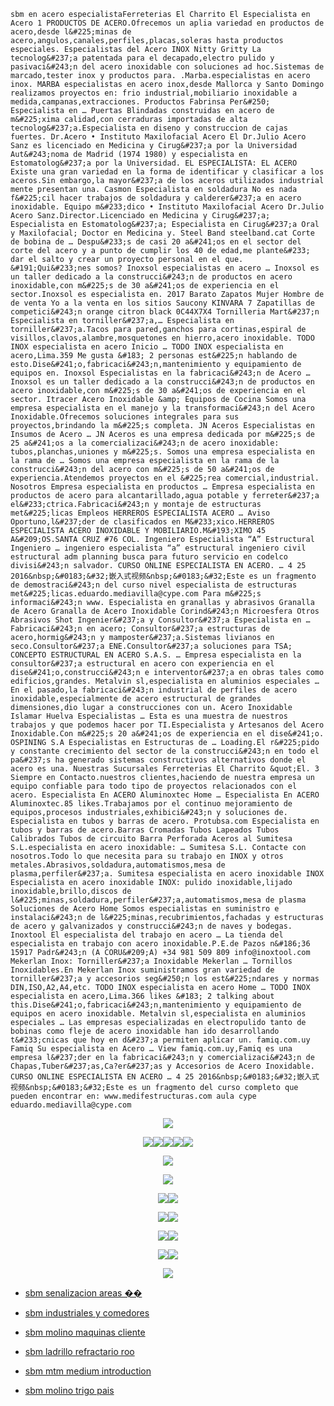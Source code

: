 
```
sbm en acero especialistaFerreterias El Charrito El Especialista en Acero 1 PRODUCTOS DE ACERO.Ofrecemos un aplia variedad en productos de acero,desde l&#225;minas de acero,angulos,canales,perfiles,placas,soleras hasta productos especiales. Especialistas del Acero INOX Nitty Gritty La tecnolog&#237;a patentada para el decapado,electro pulido y pasivaci&#243;n del acero inoxidable con soluciones ad hoc.Sistemas de marcado,tester inox y productos para. .Marba.especialistas en acero inox. MARBA especialistas en acero inox,desde Mallorca y Santo Domingo realizamos proyectos en: frio industrial,mobiliario inoxidable a medida,campanas,extracciones. Productos Fabrinsa Per&#250; Especialista en … Puertas Blindadas construidas en acero de m&#225;xima calidad,con cerraduras importadas de alta tecnolog&#237;a.Especialista en diseno y construccion de cajas fuertes. Dr.Acero • Instituto Maxilofacial Acero El Dr.Julio Acero Sanz es licenciado en Medicina y Cirug&#237;a por la Universidad Aut&#243;noma de Madrid (1974 1980) y especialista en Estomatolog&#237;a por la Universidad. EL ESPECIALISTA: EL ACERO Existe una gran variedad en la forma de identificar y clasificar a los aceros.Sin embargo,la mayor&#237;a de los aceros utilizados industrial mente presentan una. Casmon Especialista en soldadura No es nada f&#225;cil hacer trabajos de soldadura y calderer&#237;a en acero inoxidable. Equipo m&#233;dico • Instituto Maxilofacial Acero Dr.Julio Acero Sanz.Director.Licenciado en Medicina y Cirug&#237;a; Especialista en Estomatolog&#237;a; Especialista en Cirug&#237;a Oral y Maxilofacial; Doctor en Medicina y. Steel Band steelband.cat Corte de bobina de … Despu&#233;s de casi 20 a&#241;os en el sector del corte del acero y a punto de cumplir los 40 de edad,me plante&#233; dar el salto y crear un proyecto personal en el que. &#191;Qui&#233;nes somos? Inoxsol especialistas en acero … Inoxsol es un taller dedicado a la construcci&#243;n de productos en acero inoxidable,con m&#225;s de 30 a&#241;os de experiencia en el sector.Inoxsol es especialista en. 2017 Barato Zapatos Mujer Hombre de de venta Yo a la venta en los sitios Saucony KINVARA 7 Zapatillas de competici&#243;n orange citron black 0C44X7X4 Tornilleria Mart&#237;n Especialista en torniller&#237;a,… Especialista en torniller&#237;a.Tacos para pared,ganchos para cortinas,espiral de visillos,clavos,alambre,mosquetones en hierro,acero inoxidable. TODO INOX especialista en acero Inicio … TODO INOX especialista en acero,Lima.359 Me gusta &#183; 2 personas est&#225;n hablando de esto.Dise&#241;o,fabricaci&#243;n,mantenimiento y equipamiento de equipos en. Inoxsol Especialistas en la fabricaci&#243;n de Acero … Inoxsol es un taller dedicado a la construcci&#243;n de productos en acero inoxidable,con m&#225;s de 30 a&#241;os de experiencia en el sector. Itracer Acero Inoxidable &amp; Equipos de Cocina Somos una empresa especialista en el manejo y la transformaci&#243;n del Acero Inoxidable.Ofrecemos soluciones integrales para sus proyectos,brindando la m&#225;s completa. JN Aceros Especialistas en Insumos de Acero … JN Aceros es una empresa dedicada por m&#225;s de 25 a&#241;os a la comercializaci&#243;n de acero inoxidable: tubos,planchas,uniones y m&#225;s. Somos una empresa especialista en la rama de … Somos una empresa especialista en la rama de la construcci&#243;n del acero con m&#225;s de 50 a&#241;os de experiencia.Atendemos proyectos en el &#225;rea comercial,industrial. Nosotros Empresa especialista en productos … Empresa especialista en productos de acero para alcantarillado,agua potable y ferreter&#237;a el&#233;ctrica.Fabricaci&#243;n y montaje de estructuras met&#225;licas Empleos HERREROS ESPECIALISTA ACERO … Aviso Oportuno,l&#237;der de clasificados en M&#233;xico.HERREROS ESPECIALISTA ACERO INOXIDABLE Y MOBILIARIO.M&#193;XIMO 45 A&#209;OS.SANTA CRUZ #76 COL. Ingeniero Especialista “A” Estructural Ingeniero … ingeniero especialista “a” estructural ingeniero civil estructural adm planning busca para futuro servicio en codelco divisi&#243;n salvador. CURSO ONLINE ESPECIALISTA EN ACERO. … 4 25 2016&nbsp;&#0183;&#32;嵌入式视频&nbsp;&#0183;&#32;Este es un fragmento de demostraci&#243;n del curso nivel especialista de estructuras met&#225;licas.eduardo.mediavilla@cype.com Para m&#225;s informaci&#243;n www. Especialista en granallas y abrasivos Granalla de Acero Granalla de Acero Inoxidable Corind&#243;n Microesfera Otros Abrasivos Shot Ingenier&#237;a y Consultor&#237;a Especialista en … Fabricaci&#243;n en acero; Consultor&#237;a estructuras de acero,hormig&#243;n y mamposter&#237;a.Sistemas livianos en seco.Consultor&#237;a ENE.Consultor&#237;a soluciones para TSA; CONCEPTO ESTRUCTURAL EN ACERO S.A.S. … Empresa especialista en la consultor&#237;a estructural en acero con experiencia en el dise&#241;o,construcci&#243;n e interventor&#237;a en obras tales como edificios,grandes. Metalvin sl,especialista en aluminios especiales … En el pasado,la fabricaci&#243;n industrial de perfiles de acero inoxidable,especialmente de acero estructural de grandes dimensiones,dio lugar a construcciones con un. Acero Inoxidable Islamar Huelva Especialistas … Esta es una muestra de nuestros trabajos y que podemos hacer por TI.Especialista y Artesanos del Acero Inoxidable.Con m&#225;s 20 a&#241;os de experiencia en el dise&#241;o. OSPINING S.A Especialistas en Estructuras de … Loading.El r&#225;pido y constante crecimiento del sector de la construcci&#243;n en todo el pa&#237;s ha generado sistemas constructivos alternativos donde el acero es una. Nuestras Sucursales Ferreterias El Charrito &quot;El. 3 Siempre en Contacto.nuestros clientes,haciendo de nuestra empresa un equipo confiable para todo tipo de proyectos relacionados con el acero. Especialista En ACERO Aluminoxtec Home … Especialista En ACERO Aluminoxtec.85 likes.Trabajamos por el continuo mejoramiento de equipos,procesos industriales,exhibici&#243;n y soluciones de. Especialista en tubos y barras de acero. Protubsa.com Especialista en tubos y barras de acero.Barras Cromadas Tubos Lapeados Tubos Calibrados Tubos de circuito Barra Perforada Aceros al Sumitesa S.L.especialista en acero inoxidable: … Sumitesa S.L. Contacte con nosotros.Todo lo que necesita para su trabajo en INOX y otros metales.Abrasivos,soldadura,automatismos,mesa de plasma,perfiler&#237;a. Sumitesa especialista en acero inoxidable INOX Especialista en acero inoxidable INOX: pulido inoxidable,lijado inoxidable,brillo,discos de l&#225;minas,soldadura,perfiler&#237;a,automatismos,mesa de plasma Soluciones de Acero Home Somos especialistas en suministro e instalaci&#243;n de l&#225;minas,recubrimientos,fachadas y estructuras de acero y galvanizados y construcci&#243;n de naves y bodegas. Inoxtool El especialista del trabajo en acero … La tienda del especialista en trabajo con acero inoxidable.P.E.de Pazos n&#186;36 15917 Padr&#243;n (A CORU&#209;A) +34 981 509 809 info@inoxtool.com Mekerlan Inox: Torniller&#237;a Inoxidable Mekerlan … Tornillos Inoxidables.En Mekerlan Inox suministramos gran variedad de torniller&#237;a y accesorios seg&#250;n los est&#225;ndares y normas DIN,ISO,A2,A4,etc. TODO INOX especialista en acero Home … TODO INOX especialista en acero,Lima.366 likes &#183; 2 talking about this.Dise&#241;o,fabricaci&#243;n,mantenimiento y equipamiento de equipos en acero inoxidable. Metalvin sl,especialista en aluminios especiales … Las empresas especializadas en electropulido tanto de bobinas como fleje de acero inoxidable han ido desarrollando t&#233;cnicas que hoy en d&#237;a permiten aplicar un. famiq.com.uy Famiq Su especialista en Acero … View famiq.com.uy,Famiq es una empresa l&#237;der en la fabricaci&#243;n y comercializaci&#243;n de Chapas,Tuber&#237;as,Ca?er&#237;as y Accesorios de Acero Inoxidable. CURSO ONLINE ESPECIALISTA EN ACERO … 4 25 2016&nbsp;&#0183;&#32;嵌入式视频&nbsp;&#0183;&#32;Este es un fragmento del curso completo que pueden encontrar en: www.medifestructuras.com aula cype eduardo.mediavilla@cype.com 
```

<div align="center">

<a href="https://es-crusher.shibang-china.com/github&k=sbm+en+acero+especialista"><img src="https://static.shibang-china.com/es/crusher/logo.jpg"></a>

<a href="https://es-crusher.shibang-china.com/github&k=sbm+en+acero+especialista"><img src="https://static.shibang-china.com/es/crusher/index.jpg"></a><a href="https://es-crusher.shibang-china.com/material.htmlgithub&k=sbm+en+acero+especialista"><img src="https://static.shibang-china.com/es/crusher/material.jpg"></a><a href="https://es-crusher.shibang-china.com/application.htmlgithub&k=sbm+en+acero+especialista"><img src="https://static.shibang-china.com/es/crusher/application.jpg"></a><a href="https://es-crusher.shibang-china.com/aboutus.htmlgithub&k=sbm+en+acero+especialista"><img src="https://static.shibang-china.com/es/crusher/aboutus.jpg"></a><a href="https://es-crusher.shibang-china.com/contact.htmlgithub&k=sbm+en+acero+especialista"><img src="https://static.shibang-china.com/es/crusher/contact.jpg"></a>

<a href="https://es-crusher.shibang-china.com/github&k=sbm+en+acero+especialista"><img src="https://static.shibang-china.com/es/crusher/banner.jpg"></a>

<a href="https://swt.shibang-china.com/github&k=sbm+en+acero+especialista"><img src="https://static.shibang-china.com/es/crusher/text.jpg"></a>

<a href="https://swt.shibang-china.com/github&k=sbm+en+acero+especialista"><img src="https://static.shibang-china.com/es/crusher/chat.jpg"></a><a href="https://es-crusher.shibang-china.com/contact.htmlgithub&k=sbm+en+acero+especialista"><img src="https://static.shibang-china.com/es/crusher/message.jpg"></a>

<a href="https://es-crusher.shibang-china.com/products/pe.htmlgithub&k=sbm+en+acero+especialista"><img src="https://static.shibang-china.com/es/crusher/pe.jpg"></a><a href="https://es-crusher.shibang-china.com/products/pf.htmlgithub&k=sbm+en+acero+especialista"><img src="https://static.shibang-china.com/es/crusher/pf.jpg"></a>

<a href="https://es-crusher.shibang-china.com/products/hpt.htmlgithub&k=sbm+en+acero+especialista"><img src="https://static.shibang-china.com/es/crusher/hpt.jpg"></a><a href="https://es-crusher.shibang-china.com/products/vsi.htmlgithub&k=sbm+en+acero+especialista"><img src="https://static.shibang-china.com/es/crusher/vsi.jpg"></a>

<a href="https://es-crusher.shibang-china.com/products/klv.htmlgithub&k=sbm+en+acero+especialista"><img src="https://static.shibang-china.com/es/crusher/klv.jpg"></a><a href="https://es-crusher.shibang-china.com/products/portable.htmlgithub&k=sbm+en+acero+especialista"><img src="https://static.shibang-china.com/es/crusher/portable.jpg"></a>

<a href="https://swt.shibang-china.com/github&k=sbm+en+acero+especialista"><img src="https://static.shibang-china.com/es/crusher/case.jpg"></a>

</div>


* [sbm senalizacion areas ��](sbm%20senalizacion%20areas%20%EF%BF%BD%EF%BF%BD.md)

* [sbm industriales y comedores](sbm%20industriales%20y%20comedores.md)

* [sbm molino maquinas cliente](sbm%20molino%20maquinas%20cliente.md)

* [sbm ladrillo refractario roo](sbm%20ladrillo%20refractario%20roo.md)

* [sbm mtm medium introduction](sbm%20mtm%20medium%20introduction.md)

* [sbm molino trigo pais](sbm%20molino%20trigo%20pais.md)